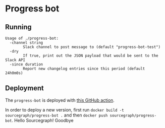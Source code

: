 # Progress bot

## Running

```console
Usage of ./progress-bot:
  -channel string
        Slack channel to post message to (default "progress-bot-test")
  -dry
        If true, print out the JSON payload that would be sent to the Slack API
  -since duration
        Report new changelog entries since this period (default 24h0m0s)
```

## Deployment

The `progress-bot` is deployed with [this GitHub action](../../../.github/workflows/progress.yml).

In order to deploy a new version, first run `docker build -t sourcegraph/progress-bot .` and then `docker push sourcegraph/progress-bot`.
Hello Sourcegraph!
Goodbye
